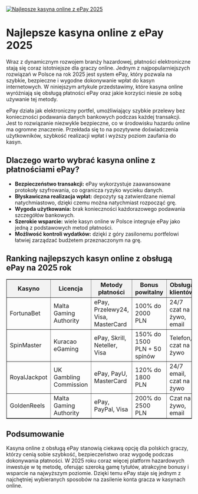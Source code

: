 [![Najlepsze kasyna online z ePay 2025](https://123-caf.pages.dev/gitsignup.png)](https://vrmoo.ru/Bt82HjjY)

<h1>Najlepsze kasyna online z ePay 2025</h1> <p>Wraz z dynamicznym rozwojem branży hazardowej, płatności elektroniczne stają się coraz istotniejsze dla graczy online. Jednym z najpopularniejszych rozwiązań w Polsce na rok 2025 jest system ePay, który pozwala na szybkie, bezpieczne i wygodne dokonywanie wpłat do kasyn internetowych. W niniejszym artykule przedstawimy, które kasyna online wyróżniają się obsługą płatności ePay oraz jakie korzyści niesie ze sobą używanie tej metody.</p> <p>ePay działa jak elektroniczny portfel, umożliwiający szybkie przelewy bez konieczności podawania danych bankowych podczas każdej transakcji. Jest to rozwiązanie niezwykle bezpieczne, co w środowisku hazardu online ma ogromne znaczenie. Przekłada się to na pozytywne doświadczenia użytkowników, szybkość realizacji wpłat i wyższy poziom zaufania do kasyn.</p> <h2>Dlaczego warto wybrać kasyna online z płatnościami ePay?</h2> <ul>   <li><strong>Bezpieczeństwo transakcji:</strong> ePay wykorzystuje zaawansowane protokoły szyfrowania, co ogranicza ryzyko wycieku danych.</li>   <li><strong>Błyskawiczna realizacja wpłat:</strong> depozyty są zatwierdzane niemal natychmiastowo, dzięki czemu można natychmiast rozpocząć grę.</li>   <li><strong>Wygoda użytkowania:</strong> brak konieczności każdorazowego podawania szczegółów bankowych.</li>   <li><strong>Szerokie wsparcie:</strong> wiele kasyn online w Polsce integruje ePay jako jedną z podstawowych metod płatności.</li>   <li><strong>Możliwość kontroli wydatków:</strong> dzięki z góry zasilonemu portfelowi łatwiej zarządzać budżetem przeznaczonym na grę.</li> </ul> <h2>Ranking najlepszych kasyn online z obsługą ePay na 2025 rok</h2> <table border="1" cellspacing="0" cellpadding="8" style="border-collapse: collapse; width: 100%;">   <thead>     <tr style="background-color: #f2f2f2;">       <th>Kasyno</th>       <th>Licencja</th>       <th>Metody płatności</th>       <th>Bonus powitalny</th>       <th>Obsługa klientów</th>     </tr>   </thead>   <tbody>     <tr>       <td>FortunaBet</td>       <td>Malta Gaming Authority</td>       <td>ePay, Przelewy24, Visa, MasterCard</td>       <td>100% do 2000 PLN</td>       <td>24/7 czat na żywo, email</td>     </tr>     <tr>       <td>SpinMaster</td>       <td>Kuracao eGaming</td>       <td>ePay, Skrill, Neteller, Visa</td>       <td>150% do 1500 PLN + 50 spinów</td>       <td>Telefon, czat na żywo</td>     </tr>     <tr>       <td>RoyalJackpot</td>       <td>UK Gambling Commission</td>       <td>ePay, PayU, MasterCard</td>       <td>120% do 1800 PLN</td>       <td>24/7 email, czat na żywo</td>     </tr>     <tr>       <td>GoldenReels</td>       <td>Malta Gaming Authority</td>       <td>ePay, PayPal, Visa</td>       <td>200% do 2500 PLN</td>       <td>Czat na żywo, email</td>     </tr>   </tbody> </table> <h2>Podsumowanie</h2> <p>Kasyna online z obsługą ePay stanowią ciekawą opcję dla polskich graczy, którzy cenią sobie szybkość, bezpieczeństwo oraz wygodę podczas dokonywania płatności. W 2025 roku coraz więcej platform hazardowych inwestuje w tę metodę, oferując szeroką gamę tytułów, atrakcyjne bonusy i wsparcie na najwyższym poziomie. Dzięki temu ePay staje się jednym z najchętniej wybieranych sposobów na zasilenie konta gracza w kasynach online.</p>